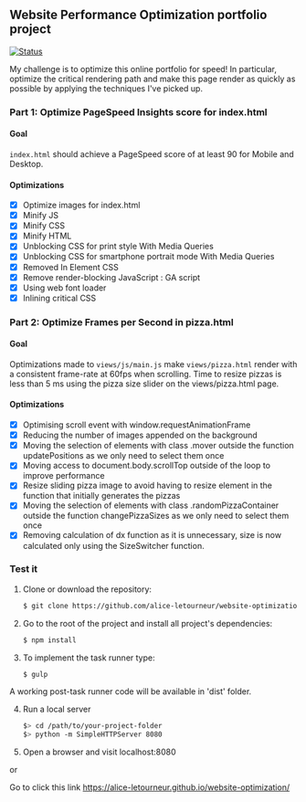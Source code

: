 ## Website Performance Optimization portfolio project

[![Status](https://img.shields.io/badge/status-completed-green.svg)]()

My challenge is to optimize this online portfolio for speed! In particular, optimize the critical rendering path and make this page render as quickly as possible by applying the techniques I've picked up.

### Part 1: Optimize PageSpeed Insights score for index.html

#### Goal 

`index.html` should achieve a PageSpeed score of at least 90 for Mobile and Desktop.

#### Optimizations

- [x] Optimize images for index.html
- [x] Minify JS
- [x] Minify CSS
- [x] Minify HTML
- [x] Unblocking CSS for print style With Media Queries
- [x] Unblocking CSS for smartphone portrait mode With Media Queries
- [x] Removed In Element CSS
- [x] Remove render-blocking JavaScript : GA script
- [x] Using web font loader
- [x] Inlining critical CSS

### Part 2: Optimize Frames per Second in pizza.html

#### Goal

Optimizations made to `views/js/main.js` make `views/pizza.html` render with a consistent frame-rate at 60fps when scrolling.
Time to resize pizzas is less than 5 ms using the pizza size slider on the views/pizza.html page.

#### Optimizations


- [x]  Optimising scroll event with window.requestAnimationFrame
- [x]  Reducing the number of images appended on the background
- [x]  Moving the selection of elements with class .mover outside the function updatePositions as we only need to select them once
- [x]  Moving access to document.body.scrollTop outside of the loop to improve performance
- [x]  Resize sliding pizza image to avoid having to resize element in the function that initially generates the pizzas
- [x]  Moving the selection of elements with class .randomPizzaContainer outside the function changePizzaSizes as we only need to select them once
- [x]  Removing calculation of dx function as it is unnecessary, size is now calculated only using the SizeSwitcher function.

### Test it

1. Clone or download the repository:
	```bash
	$ git clone https://github.com/alice-letourneur/website-optimization.git
	```

2. Go to the root of the project and install all project's dependencies:
	```bash
	$ npm install
	```

3. To implement the task runner type:
	```bash
	$ gulp
	```

A working post-task runner code will be available in 'dist' folder.

4. Run a local server
	```bash
	$> cd /path/to/your-project-folder
	$> python -m SimpleHTTPServer 8080
	```

5. Open a browser and visit localhost:8080

or 

Go to click this link https://alice-letourneur.github.io/website-optimization/


